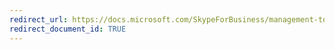 ```yaml
---
redirect_url: https://docs.microsoft.com/SkypeForBusiness/management-tools-2019
redirect_document_id: TRUE 
---
```

